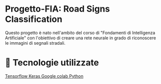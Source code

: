 # Progetto-FIA: Road Signs Classification 
Questo progetto è nato nell'ambito del corso
di "Fondamenti di Intelligenza Artificiale"
con l'obiettivo di creare una rete neurale in grado di
riconoscere le immagini di segnali stradali.

# 🔧 Tecnologie utilizzate
<a href="#"> Tensorflow </a>
<a href="#"> Keras </a>
<a href="#"> Google colab </a>
<a href="#"> Python </a>


